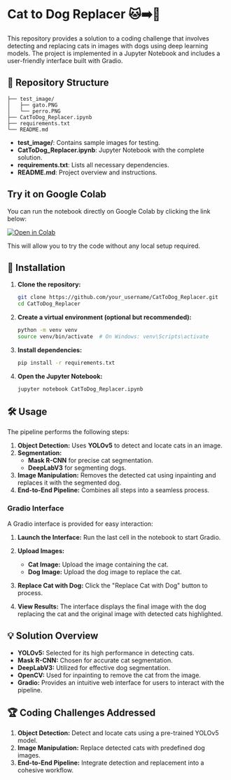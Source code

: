 # Cat to Dog Replacer 🐱➡️🐶

This repository provides a solution to a coding challenge that involves detecting and replacing cats in images with dogs using deep learning models. The project is implemented in a Jupyter Notebook and includes a user-friendly interface built with Gradio.

## 📁 Repository Structure

```
├── test_image/
│   ├── gato.PNG
│   └── perro.PNG
├── CatToDog_Replacer.ipynb
├── requirements.txt
└── README.md
```

- **test_image/**: Contains sample images for testing.
- **CatToDog_Replacer.ipynb**: Jupyter Notebook with the complete solution.
- **requirements.txt**: Lists all necessary dependencies.
- **README.md**: Project overview and instructions.

## Try it on Google Colab

You can run the notebook directly on Google Colab by clicking the link below:

[![Open in Colab](https://colab.research.google.com/assets/colab-badge.svg)](https://colab.research.google.com/drive/1EPnq2HRHx-8MMMiB66ntB29tLxEykC8L?usp=sharing)

This will allow you to try the code without any local setup required.


## 🚀 Installation

1. **Clone the repository:**
   ```bash
   git clone https://github.com/your_username/CatToDog_Replacer.git
   cd CatToDog_Replacer
   ```

2. **Create a virtual environment (optional but recommended):**
   ```bash
   python -m venv venv
   source venv/bin/activate  # On Windows: venv\Scripts\activate
   ```

3. **Install dependencies:**
   ```bash
   pip install -r requirements.txt
   ```

4. **Open the Jupyter Notebook:**
   ```bash
   jupyter notebook CatToDog_Replacer.ipynb
   ```

## 🛠️ Usage

The pipeline performs the following steps:

1. **Object Detection:** Uses **YOLOv5** to detect and locate cats in an image.
2. **Segmentation:**
   - **Mask R-CNN** for precise cat segmentation.
   - **DeepLabV3** for segmenting dogs.
3. **Image Manipulation:** Removes the detected cat using inpainting and replaces it with the segmented dog.
4. **End-to-End Pipeline:** Combines all steps into a seamless process.

### Gradio Interface

A Gradio interface is provided for easy interaction:

1. **Launch the Interface:**
   Run the last cell in the notebook to start Gradio.

2. **Upload Images:**
   - **Cat Image:** Upload the image containing the cat.
   - **Dog Image:** Upload the dog image to replace the cat.

3. **Replace Cat with Dog:**
   Click the "Replace Cat with Dog" button to process.

4. **View Results:**
   The interface displays the final image with the dog replacing the cat and the original image with detected cats highlighted.

## 💡 Solution Overview

- **YOLOv5:** Selected for its high performance in detecting cats.
- **Mask R-CNN:** Chosen for accurate cat segmentation.
- **DeepLabV3:** Utilized for effective dog segmentation.
- **OpenCV:** Used for inpainting to remove the cat from the image.
- **Gradio:** Provides an intuitive web interface for users to interact with the pipeline.

## 🏆 Coding Challenges Addressed

1. **Object Detection:** Detect and locate cats using a pre-trained YOLOv5 model.
2. **Image Manipulation:** Replace detected cats with predefined dog images.
3. **End-to-End Pipeline:** Integrate detection and replacement into a cohesive workflow.
